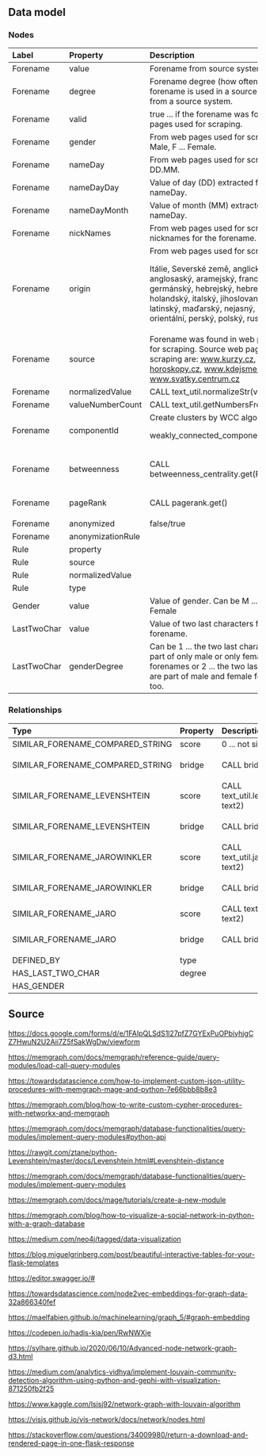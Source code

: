 #

## Data model

### Nodes

| Label      | Property | Description |
| :---        |    :----   | :---- |
| Forename | value | Forename from source system. |
| Forename | degree | Forename degree (how often the forename is used in a source system) from a source system. |
| Forename | valid | true ... if the forename was found in web pages used for scraping. |
| Forename | gender | From web pages used for scraping. M ... Male, F ... Female.  |
| Forename | nameDay | From web pages used for scraping. DD.MM. |
| Forename | nameDayDay | Value of day (DD) extracted from nameDay. |
| Forename | nameDayMonth | Value of month (MM) extracted from nameDay. |
| Forename | nickNames | From web pages used for scraping. List of nicknames for the forename. |
| Forename | origin | From web pages used for scraping. <p> Itálie, Severské země, anglický, anglosaský, aramejský, francouzský, germánský, hebrejský, hebrejský, holandský,	italský, jihoslovanský,	keltský, latinský,	maďarský, nejasný, německý, orientální, perský, polský, ruský |
| Forename | source | Forename was found in web pages used for scraping. Source web pages for scraping are: www.kurzy.cz, www.e-horoskopy.cz, www.kdejsme.cz, www.svatky.centrum.cz |
| Forename | normalizedValue | CALL text_util.normalizeStr(value, 'cz') |
| Forename | valueNumberCount | CALL text_util.getNumbersFromStr(value) |
| Forename | componentId | Create clusters by WCC algorithm <p> weakly_connected_components.get() |
| Forename | betweenness | <p> CALL betweenness_centrality.get(FALSE,FALSE) |
| Forename | pageRank | <p> CALL pagerank.get() |
| Forename | anonymized | false/true |
| Forename | anonymizationRule |  |
| Rule | property |  |
| Rule | source |  |
| Rule | normalizedValue |  |
| Rule | type |  |
| Gender | value | Value of gender. Can be M ... Male, F ... Female |
| LastTwoChar | value | Value of two last characters from forename. |
| LastTwoChar | genderDegree | Can be 1 ... the two last characters are part of only male or only female forenames or 2 ... the two last characters are part of male and female forenames too. |

### Relationships

| Type      | Property | Description |
| :---        |    :----   | :---- |
| SIMILAR_FORENAME_COMPARED_STRING | score | 0 ... not similar, 1 ... similar |
| SIMILAR_FORENAME_COMPARED_STRING | bridge | <p> CALL bridges.get() |
| SIMILAR_FORENAME_LEVENSHTEIN | score | CALL text_util.levenshteinSimilarity(text1, text2) |
| SIMILAR_FORENAME_LEVENSHTEIN | bridge | <p> CALL bridges.get() |
| SIMILAR_FORENAME_JAROWINKLER | score | CALL text_util.jaroWinklerDistance(text1, text2) |
| SIMILAR_FORENAME_JAROWINKLER | bridge | <p> CALL bridges.get() |
| SIMILAR_FORENAME_JARO | score | CALL text_util.jaroDistance(text1, text2) |
| SIMILAR_FORENAME_JARO | bridge | <p> CALL bridges.get() |
| DEFINED_BY | type |  |
| HAS_LAST_TWO_CHAR | degree |  |
| HAS_GENDER |  |  |



## Source

https://docs.google.com/forms/d/e/1FAIpQLSdS1l27pfZ7GYExPuOPbiyhjgCZ7HwuN2U2Aii7Z5fSakWgDw/viewform

https://memgraph.com/docs/memgraph/reference-guide/query-modules/load-call-query-modules

https://towardsdatascience.com/how-to-implement-custom-json-utility-procedures-with-memgraph-mage-and-python-7e66bbb8b8e3

https://memgraph.com/blog/how-to-write-custom-cypher-procedures-with-networkx-and-memgraph

https://memgraph.com/docs/memgraph/database-functionalities/query-modules/implement-query-modules#python-api

https://rawgit.com/ztane/python-Levenshtein/master/docs/Levenshtein.html#Levenshtein-distance

https://memgraph.com/docs/memgraph/database-functionalities/query-modules/implement-query-modules

https://memgraph.com/docs/mage/tutorials/create-a-new-module

https://memgraph.com/blog/how-to-visualize-a-social-network-in-python-with-a-graph-database

https://medium.com/neo4j/tagged/data-visualization

https://blog.miguelgrinberg.com/post/beautiful-interactive-tables-for-your-flask-templates

https://editor.swagger.io/#

https://towardsdatascience.com/node2vec-embeddings-for-graph-data-32a866340fef

https://maelfabien.github.io/machinelearning/graph_5/#graph-embedding

https://codepen.io/hadis-kia/pen/RwNWXje

https://sylhare.github.io/2020/06/10/Advanced-node-network-graph-d3.html

https://medium.com/analytics-vidhya/implement-louvain-community-detection-algorithm-using-python-and-gephi-with-visualization-871250fb2f25

https://www.kaggle.com/lsjsj92/network-graph-with-louvain-algorithm

https://visjs.github.io/vis-network/docs/network/nodes.html

https://stackoverflow.com/questions/34009980/return-a-download-and-rendered-page-in-one-flask-response
